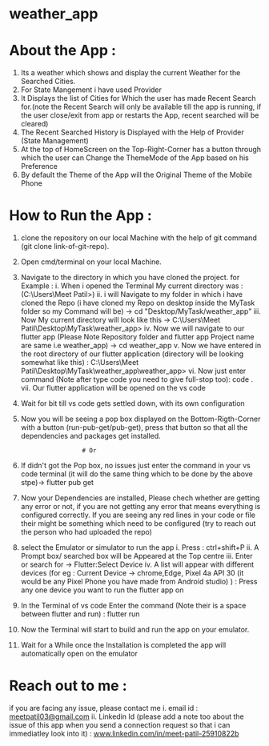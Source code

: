 # weather_app

# About the App : 
1. Its a weather which shows and display the current Weather for the Searched Cities.
2. For State Mangement i have used Provider
3. It Displays the list of Cities for Which the user has made Recent Search for.(note the Recent Search will only be available till the app is running, if the user close/exit from app or restarts the App, recent searched will be cleared)
4. The Recent Searched History is Displayed with the Help of Provider (State Management)
5. At the top of HomeScreen on the Top-Right-Corner has a button through which the user can Change the ThemeMode of the App based on his Preference
6. By default the Theme of the App will the Original Theme of the Mobile Phone

# How to Run the App :
1. clone the repository on our local Machine with the help of git command (git clone link-of-git-repo).
2. Open cmd/terminal on your local Machine.
3. Navigate to the directory in which you have cloned the project.
    for Example : 
    i. When i opened the Terminal My current directory was : (C:\Users\Meet Patil>)
    ii. i will Navigate to my folder in which i have cloned the Repo (i have cloned my Repo on desktop inside the MyTask folder so my Command will be) -> cd "Desktop/MyTask/weather_app"
    iii. Now My current directory will look like this -> C:\Users\Meet Patil\Desktop\MyTask\weather_app>
    iv. Now we will navigate to our flutter app (Please Note Repository folder and flutter app Project name are same i.e weather_app) -> cd weather_app
    v. Now we have entered in the root directory of our flutter application (directory will be looking somewhat like this) : C:\Users\Meet Patil\Desktop\MyTask\weather_app\weather_app>
    vi. Now just enter command (Note after type code you need to give full-stop too): code . 
    vii. Our flutter application will be opened on the vs code

4. Wait for bit till vs code gets settled down, with its own configuration
5. Now you will be seeing a pop box displayed on the Bottom-Rigth-Corner with a button (run-pub-get/pub-get), press that button so that all the dependencies and packages get installed.

                        # Or
5. If didn't got the Pop box, no issues just enter the command in your vs code terminal (it will do the same thing which to be done by the above stpe)-> flutter pub get 

6. Now your Dependencies are installed, Please chech whether are getting any error or not, if you are not getting any error that means everything is configured correctly. If you are seeing any red lines in your code or file their might be something which need to be configured (try to reach out the person who had uploaded the repo)

7. select the Emulator or simulator to run the app 
    i. Press : ctrl+shift+P
    ii. A Prompt box/ searched box will be Appeared at the Top centre
    iii. Enter or search for -> Flutter:Select Device
    iv. A list will appear with different devices (for eg : Current Device -> chrome,Edge, Pixel 4a API 30 (it would be any Pixel Phone you have made from Android studio) ) : Press any one device you want to run the flutter app on 

8. In the Terminal of vs code Enter the command (Note their is a space between flutter and run) : flutter run
9. Now the Terminal will start to build and run the app on your emulator.
10. Wait for a While once the Installation is completed the app will automatically open on the emulator


# Reach out to me :
 if you are facing any issue, please contact me 
 i. email id : meetpatil03@gmail.com
 ii. Linkedin Id (please add a note too about the issue of this app when you send a connection request so that i can immediatley look into it) : www.linkedin.com/in/meet-patil-25910822b